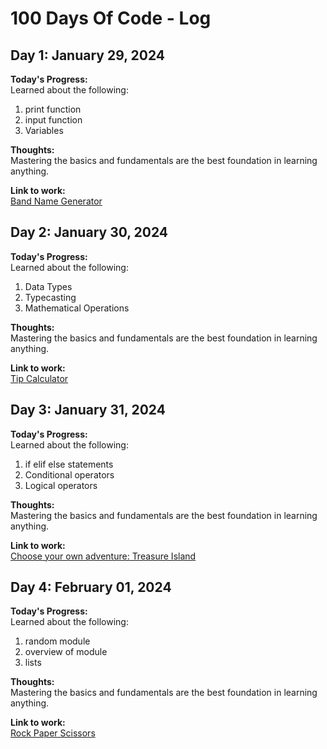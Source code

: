 # 100 Days Of Code - Log

## Day 1: January 29, 2024

**Today's Progress:**  
Learned about the following:
1. print function
2. input function
3. Variables
  
**Thoughts:**  
Mastering the basics and fundamentals are the best foundation in learning anything.

**Link to work:**  
[Band Name Generator](https://replit.com/@lanlearn/band-name-generator-start)  



## Day 2: January 30, 2024

**Today's Progress:**  
Learned about the following:
1. Data Types
2. Typecasting
3. Mathematical Operations
  
**Thoughts:**  
Mastering the basics and fundamentals are the best foundation in learning anything.

**Link to work:**  
[Tip Calculator](https://replit.com/@lanlearn/tip-calculator-start)  



## Day 3: January 31, 2024

**Today's Progress:**  
Learned about the following:
1. if elif else statements
2. Conditional operators
3. Logical operators
  
**Thoughts:**  
Mastering the basics and fundamentals are the best foundation in learning anything.

**Link to work:**  
[Choose your own adventure: Treasure Island](https://replit.com/@lanlearn/treasure-island-start)


## Day 4: February 01, 2024

**Today's Progress:**  
Learned about the following:
1. random module
2. overview of module
3. lists
  
**Thoughts:**  
Mastering the basics and fundamentals are the best foundation in learning anything.

**Link to work:**  
[Rock Paper Scissors](https://replit.com/@lanlearn/rock-paper-scissors-start)

